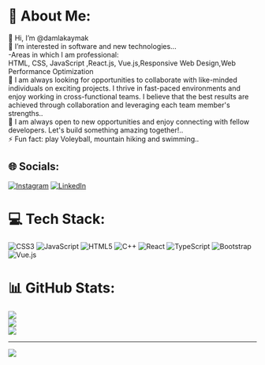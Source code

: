 # 💫 About Me:
👋 Hi, I’m @damlakaymak<br>👀 I’m interested in software and new technologies...<br>-Areas in which I am professional:<br>HTML, CSS, JavaScript ,React.js, Vue.js,Responsive Web Design,Web Performance Optimization<br>🌱 I am always looking for opportunities to collaborate with like-minded individuals on exciting projects. I thrive in fast-paced environments and enjoy working in cross-functional teams. I believe that the best results are achieved through collaboration and leveraging each team member's strengths..<br>💞️ I am always open to new opportunities and enjoy connecting with fellow developers. Let's build something amazing together!..<br>⚡ Fun fact: play Voleyball, mountain hiking and swimming..


## 🌐 Socials:
[![Instagram](https://img.shields.io/badge/Instagram-%23E4405F.svg?logo=Instagram&logoColor=white)](https://instagram.com/damla.0809) [![LinkedIn](https://img.shields.io/badge/LinkedIn-%230077B5.svg?logo=linkedin&logoColor=white)](https://linkedin.com/in/https://www.linkedin.com/in/damla-kaymak-8903aa2a4/) 

# 💻 Tech Stack:
![CSS3](https://img.shields.io/badge/css3-%231572B6.svg?style=for-the-badge&logo=css3&logoColor=white) ![JavaScript](https://img.shields.io/badge/javascript-%23323330.svg?style=for-the-badge&logo=javascript&logoColor=%23F7DF1E) ![HTML5](https://img.shields.io/badge/html5-%23E34F26.svg?style=for-the-badge&logo=html5&logoColor=white) ![C++](https://img.shields.io/badge/c++-%2300599C.svg?style=for-the-badge&logo=c%2B%2B&logoColor=white) ![React](https://img.shields.io/badge/react-%2320232a.svg?style=for-the-badge&logo=react&logoColor=%2361DAFB) ![TypeScript](https://img.shields.io/badge/typescript-%23007ACC.svg?style=for-the-badge&logo=typescript&logoColor=white) ![Bootstrap](https://img.shields.io/badge/bootstrap-%238511FA.svg?style=for-the-badge&logo=bootstrap&logoColor=white) ![Vue.js](https://img.shields.io/badge/vue.js-%2335495e.svg?style=for-the-badge&logo=vuedotjs&logoColor=%234FC08D)
# 📊 GitHub Stats:
![](https://github-readme-stats.vercel.app/api?username=damlakaymak&theme=vision-friendly-dark&hide_border=false&include_all_commits=false&count_private=false)<br/>
![](https://github-readme-streak-stats.herokuapp.com/?user=damlakaymak&theme=vision-friendly-dark&hide_border=false)<br/>
![](https://github-readme-stats.vercel.app/api/top-langs/?username=damlakaymak&theme=vision-friendly-dark&hide_border=false&include_all_commits=false&count_private=false&layout=compact)

---
[![](https://visitcount.itsvg.in/api?id=damlakaymak&icon=0&color=0)](https://visitcount.itsvg.in)

<!-- Proudly created with GPRM ( https://gprm.itsvg.in ) -->
<!---
damlakaymak/damlakaymak is a ✨ special ✨ repository because its `README.md` (this file) appears on your GitHub profile.
You can click the Preview link to take a look at your changes.
--->


